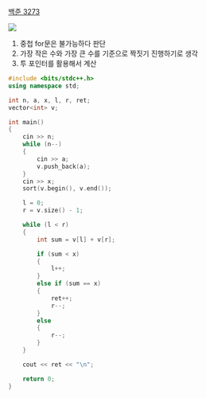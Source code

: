 [백준 3273](https://www.acmicpc.net/problem/3273)

<img src="https://skillicons.dev/icons?i=cpp" />

1. 중첩 for문은 불가능하다 판단 <br />
2. 가장 작은 수와 가장 큰 수를 기준으로 짝짓기 진행하기로 생각 <br />
3. 투 포인터를 활용해서 계산

```cpp
#include <bits/stdc++.h>
using namespace std;

int n, a, x, l, r, ret;
vector<int> v;

int main()
{
    cin >> n;
    while (n--)
    {
        cin >> a;
        v.push_back(a);
    }
    cin >> x;
    sort(v.begin(), v.end());

    l = 0;
    r = v.size() - 1;

    while (l < r)
    {
        int sum = v[l] + v[r];

        if (sum < x)
        {
            l++;
        }
        else if (sum == x)
        {
            ret++;
            r--;
        }
        else
        {
            r--;
        }
    }

    cout << ret << "\n";

    return 0;
}
```
